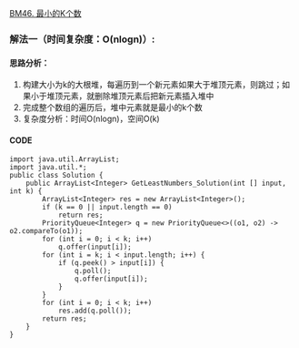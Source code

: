 [BM46. 最小的K个数](https://www.nowcoder.com/practice/6a296eb82cf844ca8539b57c23e6e9bf?tpId=295&tags=&title=&difficulty=0&judgeStatus=0&rp=0&sourceUrl=%2Fexam%2Foj)
### 解法一（时间复杂度：O(nlogn)）:
#### 思路分析：
1. 构建大小为k的大根堆，每遍历到一个新元素如果大于堆顶元素，则跳过；如果小于堆顶元素，就删除堆顶元素后把新元素插入堆中
2. 完成整个数组的遍历后，堆中元素就是最小的k个数
3. 复杂度分析：时间O(nlogn)，空间O(k)
#### CODE
```
import java.util.ArrayList;
import java.util.*;
public class Solution {
    public ArrayList<Integer> GetLeastNumbers_Solution(int [] input, int k) {
        ArrayList<Integer> res = new ArrayList<Integer>();
        if (k == 0 || input.length == 0)
            return res;
        PriorityQueue<Integer> q = new PriorityQueue<>((o1, o2) -> o2.compareTo(o1));
        for (int i = 0; i < k; i++)
            q.offer(input[i]);
        for (int i = k; i < input.length; i++) {
            if (q.peek() > input[i]) {
                q.poll();
                q.offer(input[i]);
            }
        }
        for (int i = 0; i < k; i++)
            res.add(q.poll());
        return res;
    }
}
```
